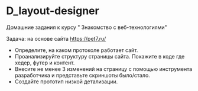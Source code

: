 # D_layout-designer

Домашние задания к курсу " Знакомство с веб-технологиями"

Задача: на основе сайта <https://pet7.ru/>

- Определите, на каком протоколе работает сайт.
- Проанализируйте структуру страницы сайта. Покажите в коде где хедер, футер и контент.
- Внесите не менее 3 изменений на страницу с помощью инструмента разработчика и представьте скриншоты было/стало.
- Создайте прототип низкой детализации.
